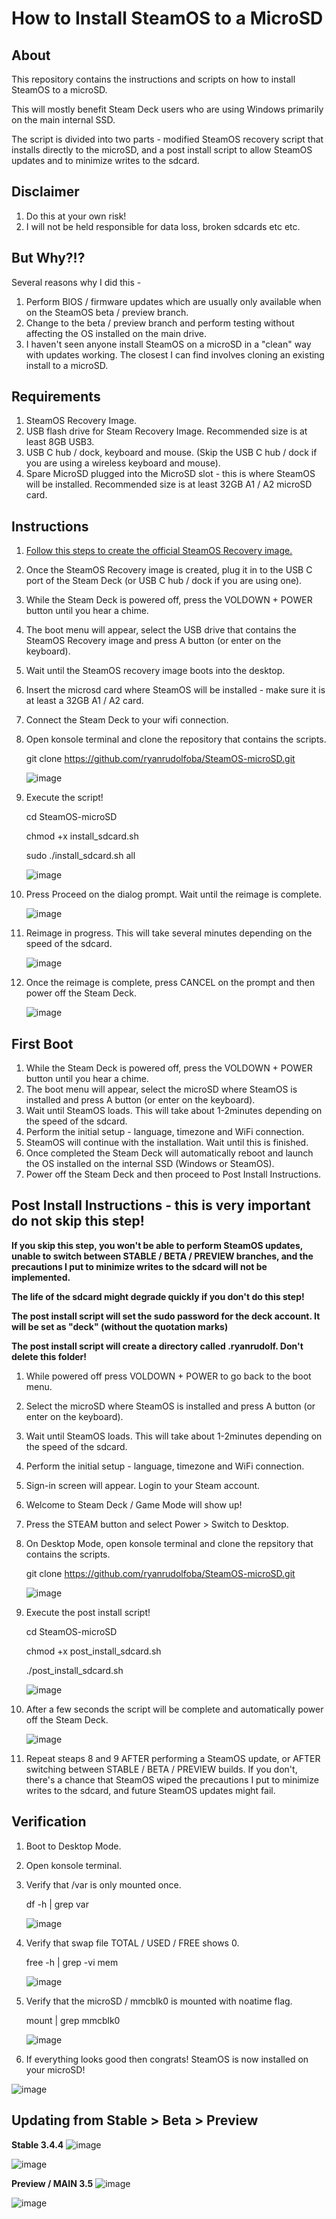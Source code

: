 # How to Install SteamOS to a MicroSD

## About
This repository contains the instructions and scripts on how to install SteamOS to a microSD.

This will mostly benefit Steam Deck users who are using Windows primarily on the main internal SSD.

The script is divided into two parts - modified SteamOS recovery script that installs directly to the microSD, and a post install script to allow SteamOS updates and to minimize writes to the sdcard.


## Disclaimer
1. Do this at your own risk!
2. I will not be held responsible for data loss, broken sdcards etc etc.


## But Why?!?
Several reasons why I did this -

1. Perform BIOS / firmware updates which are usually only available when on the SteamOS beta / preview branch.
2. Change to the beta / preview branch and perform testing without affecting the OS installed on the main drive.
3. I haven't seen anyone install SteamOS on a microSD in a "clean" way with updates working. The closest I can find involves cloning an existing install to a microSD.


## Requirements
1. SteamOS Recovery Image.
2. USB flash drive for Steam Recovery Image. Recommended size is at least 8GB USB3.
3. USB C hub / dock, keyboard and mouse. (Skip the USB C hub / dock if you are using a wireless keyboard and mouse).
3. Spare MicroSD plugged into the MicroSD slot - this is where SteamOS will be installed. Recommended size is at least 32GB A1 / A2 microSD card.


## Instructions
1. [Follow this steps to create the official SteamOS Recovery image.](https://help.steampowered.com/en/faqs/view/1b71-edf2-eb6d-2bb3)
2. Once the SteamOS Recovery image is created, plug it in to the USB C port of the Steam Deck (or USB C hub / dock if you are using one).
3. While the Steam Deck is powered off, press the VOLDOWN + POWER button until you hear a chime.
4. The boot menu will appear, select the USB drive that contains the SteamOS Recovery image and press A button (or enter on the keyboard).
5. Wait until the SteamOS recovery image boots into the desktop.
6. Insert the microsd card where SteamOS will be installed - make sure it is at least a 32GB A1 / A2 card.
7. Connect the Steam Deck to your wifi connection.
8. Open konsole terminal and clone the repository that contains the scripts.

    git clone https://github.com/ryanrudolfoba/SteamOS-microSD.git
    
    ![image](https://user-images.githubusercontent.com/98122529/210011557-6ba7290d-96e2-4760-b33c-5c6c5b75c1f7.png)

  
9. Execute the script!

    cd SteamOS-microSD
    
    chmod +x install_sdcard.sh
    
    sudo ./install_sdcard.sh all
    
    ![image](https://user-images.githubusercontent.com/98122529/210011704-03fe588d-94fd-460e-8a5e-750dce98a7f0.png)

  
10. Press Proceed on the dialog prompt. Wait until the reimage is complete.

    ![image](https://user-images.githubusercontent.com/98122529/210011817-8d4a2495-8f75-44c3-95cb-2d0769f9d623.png)

11. Reimage in progress. This will take several minutes depending on the speed of the sdcard.

    ![image](https://user-images.githubusercontent.com/98122529/210011958-4aa53d56-ec83-4dca-9a99-814719b10524.png)

12. Once the reimage is complete, press CANCEL on the prompt and then power off the Steam Deck.

    ![image](https://user-images.githubusercontent.com/98122529/210012527-7f5ab7f4-d723-4091-93ec-589200d552a5.png)



## First Boot
1. While the Steam Deck is powered off, press the VOLDOWN + POWER button until you hear a chime.
2. The boot menu will appear, select the microSD where SteamOS is installed and press A button (or enter on the keyboard).
3. Wait until SteamOS loads. This will take about 1-2minutes depending on the speed of the sdcard.
4. Perform the initial setup - language, timezone and WiFi connection.
5. SteamOS will continue with the installation. Wait until this is finished.
6. Once completed the Steam Deck will automatically reboot and launch the OS installed on the internal SSD (Windows or SteamOS).
7. Power off the Steam Deck and then proceed to Post Install Instructions.

## Post Install Instructions - this is very important do not skip this step!
**If you skip this step, you won't be able to perform SteamOS updates, unable to switch between STABLE / BETA / PREVIEW branches, and the precautions I put to minimize writes to the sdcard will not be implemented.**

**The life of the sdcard might degrade quickly if you don't do this step!**

**The post install script will set the sudo password for the deck account. It will be set as "deck" (without the quotation marks)**

**The post install script will create a directory called .ryanrudolf. Don't delete this folder!**

1. While powered off press VOLDOWN + POWER to go back to the boot menu.
2. Select the microSD where SteamOS is installed and press A button (or enter on the keyboard).
3. Wait until SteamOS loads. This will take about 1-2minutes depending on the speed of the sdcard.
4. Perform the initial setup - language, timezone and WiFi connection.
5. Sign-in screen will appear. Login to your Steam account.
6. Welcome to Steam Deck / Game Mode will show up!
7. Press the STEAM button and select Power > Switch to Desktop.
8. On Desktop Mode, open konsole terminal and clone the repsitory that contains the scripts.

    git clone https://github.com/ryanrudolfoba/SteamOS-microSD.git
    
    ![image](https://user-images.githubusercontent.com/98122529/210011557-6ba7290d-96e2-4760-b33c-5c6c5b75c1f7.png)

9. Execute the post install script!

    cd SteamOS-microSD
    
    chmod +x post_install_sdcard.sh
    
    ./post_install_sdcard.sh
    
    ![image](https://user-images.githubusercontent.com/98122529/210035947-852151c1-d9dd-4d1f-8827-a3c2172e197c.png)

    
10. After a few seconds the script will be complete and automatically power off the Steam Deck.

    ![image](https://user-images.githubusercontent.com/98122529/210036025-4dea34c7-2ed2-4c8e-960c-4037f676d165.png)


11. Repeat steaps 8 and 9 AFTER performing a SteamOS update, or AFTER switching between STABLE / BETA / PREVIEW builds. If you don't, there's a chance that SteamOS wiped the precautions I put to minimize writes to the sdcard, and future SteamOS updates might fail.


## Verification
1. Boot to Desktop Mode.
2. Open konsole terminal.
3. Verify that /var is only mounted once.
    
    df -h | grep var
    
    ![image](https://user-images.githubusercontent.com/98122529/210036264-fc56e052-7989-4064-a3f4-fa5e4887599d.png)

    
4. Verify that swap file TOTAL / USED / FREE shows 0.

    free -h | grep -vi mem
    
    ![image](https://user-images.githubusercontent.com/98122529/210036292-ad78e0fe-94f5-4156-b449-9e2afcb89836.png)


5. Verify that the microSD / mmcblk0 is mounted with noatime flag.

    mount | grep mmcblk0
    
    ![image](https://user-images.githubusercontent.com/98122529/210036335-4d50cbe3-e252-46c7-b605-73f6561d3cbb.png)


6. If everything looks good then congrats! SteamOS is now installed on your microSD!

![image](https://user-images.githubusercontent.com/98122529/210017005-6daddcf1-66af-4e69-afbf-364460c7ddd3.png)


## Updating from Stable > Beta > Preview

**Stable 3.4.4**
![image](https://user-images.githubusercontent.com/98122529/210036714-89bfe0e6-6497-46e5-a553-b65c76d624b4.png)


![image](https://user-images.githubusercontent.com/98122529/210036657-64f8463d-f644-4f79-84c9-f2deab4ca441.png)


**Preview / MAIN 3.5**
![image](https://user-images.githubusercontent.com/98122529/210037882-0e9c0ee0-9766-41e6-af6a-d31ec806bcd4.png)


![image](https://user-images.githubusercontent.com/98122529/210037947-5331a9f4-b4a8-4691-8eaf-45cf06774cdf.png)

